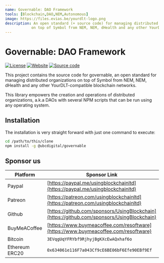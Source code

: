 ```yaml
---
name: Governable: DAO Framework
tools: [Blockchain,DAO,NEM,Autonomous]
image: https://files.evias.be/yourdlt-logo.png
description: An open standard (+ source code) for managing distributed organizations
            on top of Symbol from NEM, NEM, dHealth and any other YourDLT-compatible blockchain networks.
---
```


# Governable: DAO Framework

[![License](https://img.shields.io/badge/License-LGPL%203.0%20only-blue.svg)][license]
[![Website](https://img.shields.io/badge/Website-green.svg)][parent-url]
[![Source code](https://img.shields.io/badge/Source%20code-orange.svg)][code-url]

This project contains the source code for governable, an open standard for managing
distributed organizations on top of Symbol from NEM, NEM, dHealth and any other
YourDLT-compatible blockchain networks.

This library empowers the creation and operations of distributed organizations,
a.k.a DAOs with several NPM scripts that can be run using any operating system.

## Installation

The installation is very straight forward with just one command to execute:

```bash
cd /path/to/this/clone
npm install -g @ubcdigital/governable
```

## Sponsor us

| Platform | Sponsor Link |
| --- | --- |
| Paypal | [https://paypal.me/usingblockchainltd](https://paypal.me/usingblockchainltd) |
| Patreon | [https://patreon.com/usingblockchainltd](https://patreon.com/usingblockchainltd) |
| Github | [https://github.com/sponsors/UsingBlockchain](https://github.com/sponsors/UsingBlockchain) |
| BuyMeACoffee | [https://www.buymeacoffee.com/resoftware](https://www.buymeacoffee.com/resoftware) |
| Bitcoin | `3EVqgUqYFRYbf9RjhyjBgKXcEwAQxhaf6o` |
| Ethereum ERC20 | `0x634061e116F7a043Cf9cE6BE06bF6Efe90EBf9Ef` |

[parent-url]: https://ubc.digital
[license]: https://opensource.org/licenses/LGPL-3.0
[code-url]: https://github.com/usingblockchain/governable